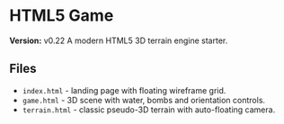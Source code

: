 # HTML5 Game

**Version:** v0.22
A modern HTML5 3D terrain engine starter.

## Files
- `index.html` - landing page with floating wireframe grid.
- `game.html` - 3D scene with water, bombs and orientation controls.
- `terrain.html` - classic pseudo-3D terrain with auto-floating camera.
